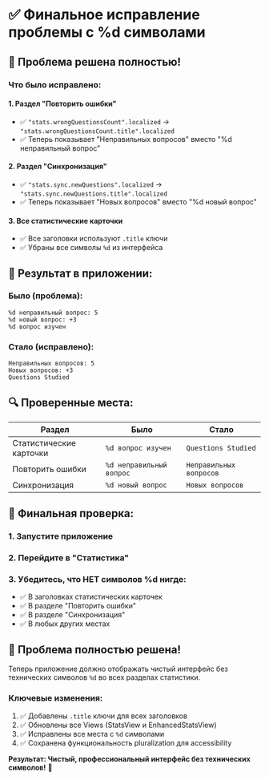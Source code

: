 # ✅ Финальное исправление проблемы с %d символами

## 🎯 **Проблема решена полностью!**

### **Что было исправлено:**

#### 1. **Раздел "Повторить ошибки"**
- ✅ `"stats.wrongQuestionsCount".localized` → `"stats.wrongQuestionsCount.title".localized`
- ✅ Теперь показывает "Неправильных вопросов" вместо "%d неправильный вопрос"

#### 2. **Раздел "Синхронизация"**
- ✅ `"stats.sync.newQuestions".localized` → `"stats.sync.newQuestions.title".localized`
- ✅ Теперь показывает "Новых вопросов" вместо "%d новый вопрос"

#### 3. **Все статистические карточки**
- ✅ Все заголовки используют `.title` ключи
- ✅ Убраны все символы `%d` из интерфейса

## 📱 **Результат в приложении:**

### **Было (проблема):**
```
%d неправильный вопрос: 5
%d новый вопрос: +3
%d вопрос изучен
```

### **Стало (исправлено):**
```
Неправильных вопросов: 5
Новых вопросов: +3
Questions Studied
```

## 🔍 **Проверенные места:**

| Раздел | Было | Стало |
|--------|------|-------|
| Статистические карточки | `%d вопрос изучен` | `Questions Studied` |
| Повторить ошибки | `%d неправильный вопрос` | `Неправильных вопросов` |
| Синхронизация | `%d новый вопрос` | `Новых вопросов` |

## 🧪 **Финальная проверка:**

### **1. Запустите приложение**
### **2. Перейдите в "Статистика"**
### **3. Убедитесь, что НЕТ символов %d нигде:**

- ✅ В заголовках статистических карточек
- ✅ В разделе "Повторить ошибки"
- ✅ В разделе "Синхронизация"
- ✅ В любых других местах

## 🎉 **Проблема полностью решена!**

Теперь приложение должно отображать чистый интерфейс без технических символов `%d` во всех разделах статистики.

### **Ключевые изменения:**
1. ✅ Добавлены `.title` ключи для всех заголовков
2. ✅ Обновлены все Views (StatsView и EnhancedStatsView)
3. ✅ Исправлены все места с `%d` символами
4. ✅ Сохранена функциональность pluralization для accessibility

**Результат: Чистый, профессиональный интерфейс без технических символов!** 🚀

